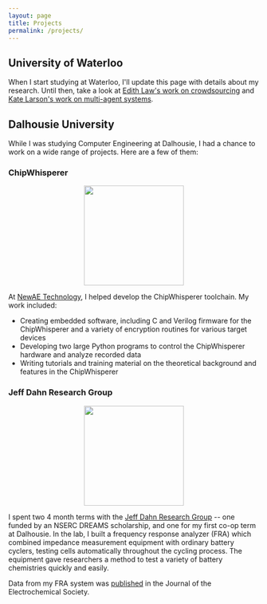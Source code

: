 ```yaml
---
layout: page
title: Projects
permalink: /projects/
---
```


## University of Waterloo
When I start studying at Waterloo, I'll update this page with details about my research. Until then, take a look at [Edith Law's work on crowdsourcing](http://edithlaw.ca/research.html) and [Kate Larson's work on multi-agent systems](https://cs.uwaterloo.ca/~klarson/publications.html).


## Dalhousie University
While I was studying Computer Engineering at Dalhousie, I had a chance to work on a wide range of projects. Here are a few of them:

### ChipWhisperer
<center>
<img src="{{ site.baseurl }}/files/cw-lite.jpg" width="200">
</center>

At [NewAE Technology](http://newae.com/), I helped develop the ChipWhisperer toolchain. My work included:
* Creating embedded software, including C and Verilog firmware for the ChipWhisperer and a variety of encryption routines for various target devices
* Developing two large Python programs to control the ChipWhisperer hardware and analyze recorded data
* Writing tutorials and training material on the theoretical background and features in the ChipWhisperer

### Jeff Dahn Research Group
<center>
<img src="{{ site.baseurl }}/files/dahn-fra.jpg" width="200">
</center>

I spent two 4 month terms with the [Jeff Dahn Research Group](https://www.dal.ca/diff/dahn.html) -- one funded by an NSERC DREAMS scholarship, and one for my first co-op term at Dalhousie. In the lab, I built a frequency response analyzer (FRA) which combined impedance measurement equipment with ordinary battery cyclers, testing cells automatically throughout the cycling process. The equipment gave researchers a method to test a variety of battery chemistries quickly and easily. 

Data from my FRA system was [published](http://jes.ecsdl.org/content/162/6/A1046.short) in the Journal of the Electrochemical Society.



